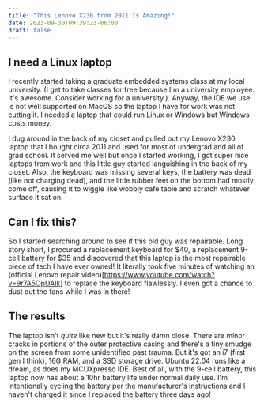 ```yaml
---
title: "This Lenovo X230 from 2011 Is Amazing!"
date: 2023-09-30T09:39:23-06:00
draft: false
---
```


## I need a Linux laptop

I recently started taking a graduate embedded systems class at my local university. (I get 
to take classes for free because I'm a university employee. It's awesome. Consider working for 
a university.). Anyway, the IDE we use is not well supported on MacOS so the laptop I have 
for work was not cutting it. I needed a laptop that could run Linux or Windows but Windows 
costs money. 

I dug around in the back of my closet and pulled out my Lenovo X230 laptop that I bought circa 2011 and used for most of undergrad and all of grad school. It served me well but once I started working, I got super nice laptops from work and this little guy started languishing in the back 
of my closet. Also, the keyboard was missing several keys, the battery was dead (like not 
charging dead), and the little rubber feet on the bottom had mostly come off, causing it to wiggle like wobbly cafe table and scratch whatever surface it sat on. 

## Can I fix this?

So I started searching around to see if this old guy was repairable. Long story short, 
I procured a replacement keyboard for $40, a replacement 9-cell battery for $35 and  discovered 
that this laptop is the most repairable piece of tech I have ever owned! It literally took 
five minutes of watching an 
(official Lenovo repair video)[https://www.youtube.com/watch?v=9r7A5OpUAlk] 
to replace the keyboard flawlessly. I even got a chance to dust out the fans while I was in 
there! 

## The results

The laptop isn't _quite_ like new but it's really damn close. There are minor cracks in portions of the outer protective casing and there's a tiny smudge on the screen from 
some unidentified past trauma. But it's got an i7 (first gen I think), 16G RAM, and a SSD
storage drive. Ubuntu 22.04 runs like a dream, as does my MCUXpresso IDE. Best of all, with the 
9-cell battery, this laptop now has about a 10hr battery life under normal daily use. I'm intentionally cycling the battery per the manufacturer's instructions and I haven't charged it since I replaced the battery three days ago!